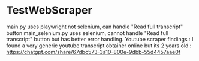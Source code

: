 # TestWebScraper
main.py uses playwright not selenium, can handle "Read full transcript" button
main_selenium.py uses selenium, cannot handle "Read full transcript" button but has better error handling. 
Youtube scraper findings : I found a very generic youtube transcript obtainer online but its 2 years old :
https://chatgpt.com/share/67dbc573-3a10-800e-9dbb-55d4457aae0f
